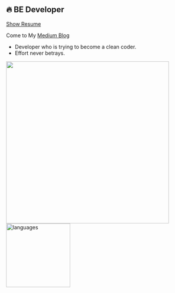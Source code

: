 <!--
**BAEKJungHo/BAEKJungHo** is a ✨ _special_ ✨ repository because its `README.md` (this file) appears on your GitHub profile.

Here are some ideas to get you started:

- 🔭 I’m currently working on ...
- 🌱 I’m currently learning ...
- 👯 I’m looking to collaborate on ...
- 🤔 I’m looking for help with ...
- 💬 Ask me about ...
- 📫 How to reach me: ...
- 😄 Pronouns: ...
- ⚡ Fun fact: ...
-->

## 🔥 BE Developer

[Show Resume](https://baekjungho.github.io)

Come to My [Medium Blog](https://webdevtechblog.com)

- Developer who is trying to become a clean coder.
- Effort never betrays.

<p align="left">
<img src="https://github-readme-stats.vercel.app/api?username=BAEKJungHo&show_icons=true&theme=blue-green" width="440"/> 
<img src="https://github-readme-stats.vercel.app/api/top-langs/?username=BAEKJungHo&layout=compact&theme=blue-green" alt="languages" height="173">
</p>

